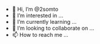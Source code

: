 - 👋 Hi, I’m @2somto
- 👀 I’m interested in ...
- 🌱 I’m currently learning ...
- 💞️ I’m looking to collaborate on ...
- 📫 How to reach me ...

<!---
2somto/2somto is a ✨ special ✨ repository because its `README.md` (this file) appears on your GitHub profile.
You can click the Preview link to take a look at your changes.
--->
